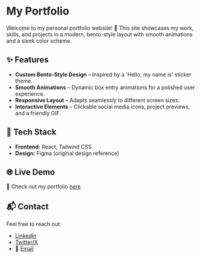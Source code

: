 # My Portfolio

Welcome to my personal portfolio website! 🚀 This site showcases my work, skills, and projects in a modern, bento-style layout with smooth animations and a sleek color scheme.

## ✨ Features

- **Custom Bento-Style Design** – Inspired by a 'Hello, my name is' sticker theme.
- **Smooth Animations** – Dynamic box entry animations for a polished user experience.
- **Responsive Layout** – Adapts seamlessly to different screen sizes.
- **Interactive Elements** – Clickable social media icons, project previews, and a friendly GIF.

## 🎨 Tech Stack

- **Frontend:** React, Tailwind CSS
- **Design:** Figma (original design reference)

## 🌐 Live Demo

🔗 Check out my portfolio [here](https://your-portfolio-link.com)

## 📬 Contact

Feel free to reach out:

- [LinkedIn](https://linkedin.com/in/yekosar)
- [Twitter/X](https://x.com/ziewenn)
- 📧 [Email](mailto:kosar.eren@metu.edu.tr)
